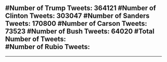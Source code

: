 #Number of Trump Tweets: 364121
#Number of Clinton Tweets: 303047
#Number of Sanders Tweets: 170800
#Number of Carson Tweets: 73523
#Number of Bush Tweets: 64020
#Total Number of Tweets:  
#Number of Rubio Tweets: 
---
---
